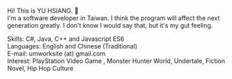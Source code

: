 Hi! This is YU HSIANG.  👋  
I'm a software developer in Taiwan.  I think the program will affect the next generation greatly.  I don't know I would say that, but it's my gut feeling. 

Skills: C#, Java, C++ and Javascript ES6  
Languages: English and Chinese (Traditional)  
E-mail: umworksite (at) gmail.com  
Interest: PlayStation Video Game , Monster Hunter World, Undertale, Fiction Novel, Hip Hop Culture
